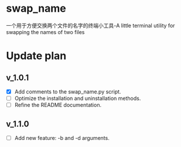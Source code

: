 # swap_name
一个用于方便交换两个文件的名字的终端小工具-A little terminal utility for swapping the names of two files

# Update plan
## v_1.0.1
- [x] Add comments to the swap_name.py script.
- [ ] Optimize the installation and uninstallation methods.
- [ ] Refine the README documentation.
## v_1.1.0
- [ ] Add new feature: -b and -d arguments.